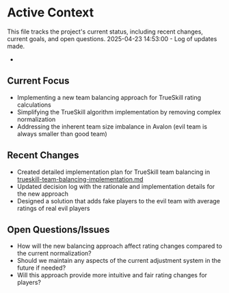 # Active Context

This file tracks the project's current status, including recent changes, current goals, and open questions.
2025-04-23 14:53:00 - Log of updates made.

-

## Current Focus

- Implementing a new team balancing approach for TrueSkill rating calculations
- Simplifying the TrueSkill algorithm implementation by removing complex normalization
- Addressing the inherent team size imbalance in Avalon (evil team is always smaller than good team)

## Recent Changes

- Created detailed implementation plan for TrueSkill team balancing in [trueskill-team-balancing-implementation.md](./trueskill-team-balancing-implementation.md)
- Updated decision log with the rationale and implementation details for the new approach
- Designed a solution that adds fake players to the evil team with average ratings of real evil players

## Open Questions/Issues

- How will the new balancing approach affect rating changes compared to the current normalization?
- Should we maintain any aspects of the current adjustment system in the future if needed?
- Will this approach provide more intuitive and fair rating changes for players?
